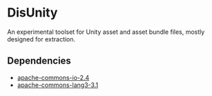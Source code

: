 DisUnity
=========

An experimental toolset for Unity asset and asset bundle files, mostly designed for extraction.

Dependencies
------------

* [apache-commons-io-2.4](http://commons.apache.org/io/)
* [apache-commons-lang3-3.1](http://commons.apache.org/cli/)